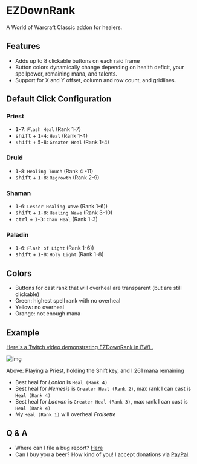 # EZDownRank

A World of Warcraft Classic addon for healers.

## Features

* Adds up to 8 clickable buttons on each raid frame
* Button colors dynamically change depending on health deficit, your spellpower, remaining mana, and talents.
* Support for X and Y offset, column and row count, and gridlines.

## Default Click Configuration

### Priest

- <kbd>1</kbd>-<kbd>7</kbd>: `Flash Heal` (Rank 1-7)
- <kbd>shift</kbd> + <kbd>1</kbd>-<kbd>4</kbd>: `Heal` (Rank 1-4)
- <kbd>shift</kbd> + <kbd>5</kbd>-<kbd>8</kbd>: `Greater Heal` (Rank 1-4)

### Druid

- <kbd>1</kbd>-<kbd>8</kbd>: `Healing Touch` (Rank 4 -11)
- <kbd>shift</kbd> + <kbd>1</kbd>-<kbd>8</kbd>: `Regrowth` (Rank 2-9)

### Shaman

- <kbd>1</kbd>-<kbd>6</kbd>: `Lesser Healing Wave` (Rank 1-6))
- <kbd>shift</kbd> + <kbd>1</kbd>-<kbd>8</kbd>: `Healing Wave` (Rank 3-10)
- <kbd>ctrl</kbd> + <kbd>1</kbd>-<kbd>3</kbd>: `Chan Heal` (Rank 1-3)

### Paladin

- <kbd>1</kbd>-<kbd>6</kbd>: `Flash of Light` (Rank 1-6))
- <kbd>shift</kbd> + <kbd>1</kbd>-<kbd>8</kbd>: `Holy Light` (Rank 1-8)

## Colors

- Buttons for cast rank that will overheal are transparent (but are still clickable)
- Green: highest spell rank with no overheal
- Yellow: no overheal
- Orange: not enough mana

## Example

[Here's a Twitch video demonstrating EZDownRank in BWL.](https://www.twitch.tv/videos/617061387?t=0h11m12s)

![img](https://i.imgur.com/E9L8EeK.png)

Above: Playing a Priest, holding the Shift key, and I 261 mana remaining

- Best heal for *Lonlon* is `Heal (Rank 4)`
- Best heal for *Nemesis* is `Greater Heal (Rank 2)`, max rank I can cast is `Heal (Rank 4)`
- Best heal for *Laevan* is `Greater Heal (Rank 3)`, max rank I can cast is `Heal (Rank 4)`
- My `Heal (Rank 1)` will overheal *Fraisette*

## Q & A

- Where can I file a bug report? [Here](https://github.com/mrbuds/EZDownRank/issues/new)
- Can I buy you a beer? How kind of you! I accept donations via [PayPal](https://paypal.me/BudsWA).
